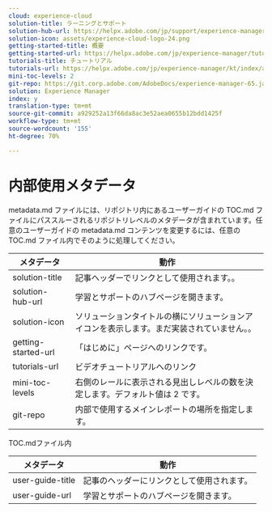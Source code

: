 ```yaml
---
cloud: experience-cloud
solution-title: ラーニングとサポート
solution-hub-url: https://helpx.adobe.com/jp/support/experience-manager/6-5.html
solution-icon: assets/experience-cloud-logo-24.png
getting-started-title: 概要
getting-started-url: https://helpx.adobe.com/jp/experience-manager/tutorials.html
tutorials-title: チュートリアル
tutorials-url: https://helpx.adobe.com/jp/experience-manager/kt/index/aem-6-5-videos.html
mini-toc-levels: 2
git-repo: https://git.corp.adobe.com/AdobeDocs/experience-manager-65.ja-JP
solution: Experience Manager
index: y
translation-type: tm+mt
source-git-commit: a929252a13f66da8ac3e52aea0655b12bdd1425f
workflow-type: tm+mt
source-wordcount: '155'
ht-degree: 70%

---
```



# 内部使用メタデータ

metadata.md ファイルには、リポジトリ内にあるユーザーガイドの TOC.md ファイルにパススルーされるリポジトリレベルのメタデータが含まれています。任意のユーザーガイドの metadata.md コンテンツを変更するには、任意の TOC.md ファイル内でそのように処理してください。

| メタデータ | 動作 |
|--- |--- |
| solution-title | 記事ヘッダーでリンクとして使用されます。。 |
| solution-hub-url | 学習とサポートのハブページを開きます。 |
| solution-icon | ソリューションタイトルの横にソリューションアイコンを表示します。まだ実装されていません。。 |
| getting-started-url | 「はじめに」ページへのリンクです。 |
| tutorials-url | ビデオチュートリアルへのリンク |
| mini-toc-levels | 右側のレールに表示される見出しレベルの数を決定します。デフォルト値は 2 です。 |
| git-repo | 内部で使用するメインレポートの場所を指定します。 |

TOC.mdファイル内

| メタデータ | 動作 |
|--- |--- |
| user-guide-title | 記事のヘッダーにリンクとして使用されます。 |
| user-guide-url | 学習とサポートのハブページを開きます。 |
